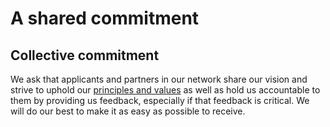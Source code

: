 # A shared commitment

## Collective commitment

We ask that applicants and partners in our network share our vision and strive to uphold our [principles and values](principles-values.md) as well as hold us accountable to them by providing us feedback, especially if that feedback is critical. We will do our best to make it as easy as possible to receive.

